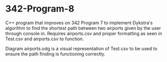 # 342-Program-8
C++ program that improves on 342 Program 7 to implement Dykstra's algorithm to find the shortest path between two airports given by the user through console in. Requires airports.csv and proper formatting as seen in Test.csv and airports.csv to function. 

Diagram airports.odg is a visual representation of Test.csv to be used to ensure the path finding is functioning correctly.
